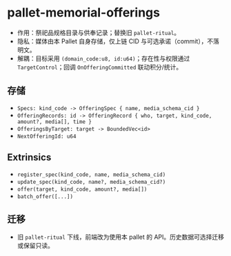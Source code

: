 # pallet-memorial-offerings

- 作用：祭祀品规格目录与供奉记录；替换旧 `pallet-ritual`。
- 隐私：媒体由本 Pallet 自身存储，仅上链 CID 与可选承诺（commit），不落明文。
- 解耦：目标采用 `(domain_code:u8, id:u64)`；存在性与权限通过 `TargetControl`；回调 `OnOfferingCommitted` 联动积分/统计。

## 存储
- `Specs: kind_code -> OfferingSpec { name, media_schema_cid }`
- `OfferingRecords: id -> OfferingRecord { who, target, kind_code, amount?, media[], time }`
- `OfferingsByTarget: target -> BoundedVec<id>`
- `NextOfferingId: u64`

## Extrinsics
- `register_spec(kind_code, name, media_schema_cid)`
- `update_spec(kind_code, name?, media_schema_cid?)`
- `offer(target, kind_code, amount?, media[])`
- `batch_offer([...])`

## 迁移
- 旧 `pallet-ritual` 下线，前端改为使用本 pallet 的 API。历史数据可选择迁移或保留只读。

